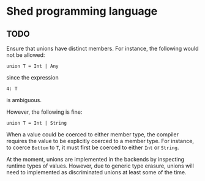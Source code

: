 # Shed programming language

## TODO

Ensure that unions have distinct members.
For instance, the following would not be allowed:

    union T = Int | Any

since the expression

    4: T
    
is ambiguous.

However, the following is fine:

    union T = Int | String

When a value could be coerced to either member type,
the compiler requires the value to be explicitly coerced to a member type.
For instance, to coerce `Bottom` to `T`, it must first be coerced to either `Int` or `String`.

At the moment,
unions are implemented in the backends by inspecting runtime types of values.
However, due to generic type erasure,
unions will need to implemented as discriminated unions at least some of the time.
